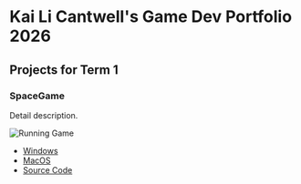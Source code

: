 # Kai Li Cantwell's Game Dev Portfolio 2026

## Projects for Term 1

### SpaceGame

Detail description. 

![Running Game]()

* [Windows](https://github.com/425490-lgtm/GameDevPorfolio/blob/main/src/SpaceGame/windows-amd64.zip)
* [MacOS]()
* [Source Code]()
